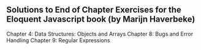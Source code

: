 ## Solutions to End of Chapter Exercises for the Eloquent Javascript book (by Marijn Haverbeke)

Chapter 4: Data Structures: Objects and Arrays
Chapter 8: Bugs and Error Handling
Chapter 9: Regular Expressions